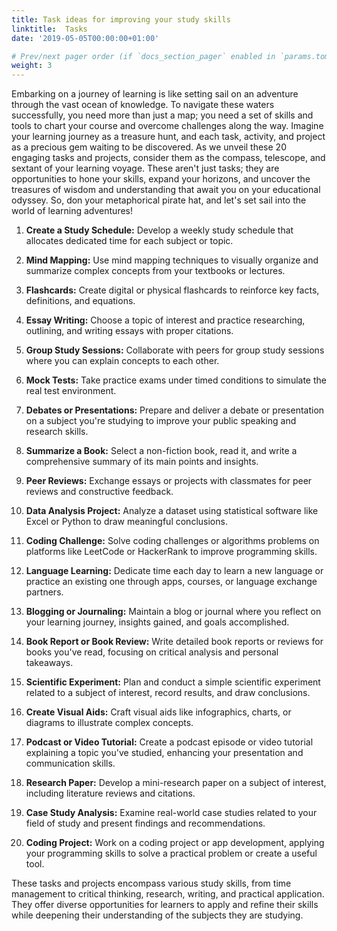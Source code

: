```yaml
---
title: Task ideas for improving your study skills
linktitle:  Tasks
date: '2019-05-05T00:00:00+01:00'

# Prev/next pager order (if `docs_section_pager` enabled in `params.toml`)
weight: 3
---
```


Embarking on a journey of learning is like setting sail on an adventure through the vast ocean of knowledge. To navigate these waters successfully, you need more than just a map; you need a set of skills and tools to chart your course and overcome challenges along the way. Imagine your learning journey as a treasure hunt, and each task, activity, and project as a precious gem waiting to be discovered. As we unveil these 20 engaging tasks and projects, consider them as the compass, telescope, and sextant of your learning voyage. These aren't just tasks; they are opportunities to hone your skills, expand your horizons, and uncover the treasures of wisdom and understanding that await you on your educational odyssey. So, don your metaphorical pirate hat, and let's set sail into the world of learning adventures!

1. **Create a Study Schedule:** Develop a weekly study schedule that allocates dedicated time for each subject or topic.

2. **Mind Mapping:** Use mind mapping techniques to visually organize and summarize complex concepts from your textbooks or lectures.

3. **Flashcards:** Create digital or physical flashcards to reinforce key facts, definitions, and equations.

4. **Essay Writing:** Choose a topic of interest and practice researching, outlining, and writing essays with proper citations.

5. **Group Study Sessions:** Collaborate with peers for group study sessions where you can explain concepts to each other.

6. **Mock Tests:** Take practice exams under timed conditions to simulate the real test environment.

7. **Debates or Presentations:** Prepare and deliver a debate or presentation on a subject you're studying to improve your public speaking and research skills.

8. **Summarize a Book:** Select a non-fiction book, read it, and write a comprehensive summary of its main points and insights.

9. **Peer Reviews:** Exchange essays or projects with classmates for peer reviews and constructive feedback.

10. **Data Analysis Project:** Analyze a dataset using statistical software like Excel or Python to draw meaningful conclusions.

11. **Coding Challenge:** Solve coding challenges or algorithms problems on platforms like LeetCode or HackerRank to improve programming skills.

12. **Language Learning:** Dedicate time each day to learn a new language or practice an existing one through apps, courses, or language exchange partners.

13. **Blogging or Journaling:** Maintain a blog or journal where you reflect on your learning journey, insights gained, and goals accomplished.

14. **Book Report or Book Review:** Write detailed book reports or reviews for books you've read, focusing on critical analysis and personal takeaways.

15. **Scientific Experiment:** Plan and conduct a simple scientific experiment related to a subject of interest, record results, and draw conclusions.

16. **Create Visual Aids:** Craft visual aids like infographics, charts, or diagrams to illustrate complex concepts.

17. **Podcast or Video Tutorial:** Create a podcast episode or video tutorial explaining a topic you've studied, enhancing your presentation and communication skills.

18. **Research Paper:** Develop a mini-research paper on a subject of interest, including literature reviews and citations.

19. **Case Study Analysis:** Examine real-world case studies related to your field of study and present findings and recommendations.

20. **Coding Project:** Work on a coding project or app development, applying your programming skills to solve a practical problem or create a useful tool.

These tasks and projects encompass various study skills, from time management to critical thinking, research, writing, and practical application. They offer diverse opportunities for learners to apply and refine their skills while deepening their understanding of the subjects they are studying.
